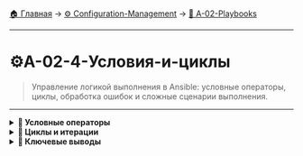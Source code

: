[🏠 Главная](../../README.md) → [⚙️ Configuration-Management](../../README.md#-configuration-management) → [📝 A-02-Playbooks](../../README.md#-a-02-playbooks)

---

# ⚙️A-02-4-Условия-и-циклы
> Управление логикой выполнения в Ansible: условные операторы, циклы, обработка ошибок и сложные сценарии выполнения.

---

<details>
<summary><b>🎯 Условные операторы</b></summary>

---

### Базовый синтаксис when

+++yaml
# Простые условия с when
---
- name: Conditional execution examples
  hosts: all
  tasks:
    - name: Install package only on Debian
      package:
        name: nginx
        state: present
      when: ansible_os_family == "Debian"
    
    - name: Install package only on RedHat
      package:
        name: httpd
        state: present
      when: ansible_os_family == "RedHat"
---yaml

### Сложные условия

+++yaml
---
- name: Complex conditions
  hosts: all
  tasks:
    - name: Install nginx on Ubuntu 20.04
      package:
        name: nginx
        state: present
      when: 
        - ansible_distribution == "Ubuntu"
        - ansible_distribution_version == "20.04"
    
    - name: Install Apache on CentOS 7
      package:
        name: httpd
        state: present
      when: 
        - ansible_distribution == "CentOS"
        - ansible_distribution_major_version == "7"
---yaml

---

</details>

<details>
<summary><b>🔄 Циклы и итерации</b></summary>

---

### Базовые циклы

+++yaml
---
- name: Loop examples
  hosts: all
  tasks:
    - name: Install multiple packages
      package:
        name: "{{ item }}"
        state: present
      loop:
        - nginx
        - curl
        - wget
    
    - name: Create multiple directories
      file:
        path: "{{ item }}"
        state: directory
        mode: '0755'
      loop:
        - /var/www
        - /var/log/nginx
        - /etc/nginx/sites-available
---yaml

### Циклы с дополнительными данными

+++yaml
---
- name: Advanced loops
  hosts: all
  tasks:
    - name: Create users with specific UIDs
      user:
        name: "{{ item.name }}"
        uid: "{{ item.uid }}"
        state: present
      loop:
        - name: deploy
          uid: 1001
        - name: backup
          uid: 1002
---yaml

---

</details>

<details>
<summary><b>🎯 Ключевые выводы</b></summary>

---

### Best Practices условий и циклов

+++text
✅ Используйте простые условия когда возможно
✅ Применяйте циклы для повторяющихся задач
✅ Документируйте сложную логику
✅ Тестируйте условия на разных системах
✅ Используйте register для сложных проверок
---text

### Что изучаем дальше

+++text
📚 Следующая тема: Шаблоны Template
🎯 Практика: Создание динамических конфигураций
🔧 Инструменты: Jinja2 шаблоны
---text

---

</details>

